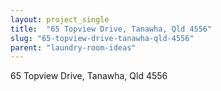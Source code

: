 ```yaml
---
layout: project_single
title:  "65 Topview Drive, Tanawha, Qld 4556"
slug: "65-topview-drive-tanawha-qld-4556"
parent: "laundry-room-ideas"
---
```

65 Topview Drive, Tanawha, Qld 4556